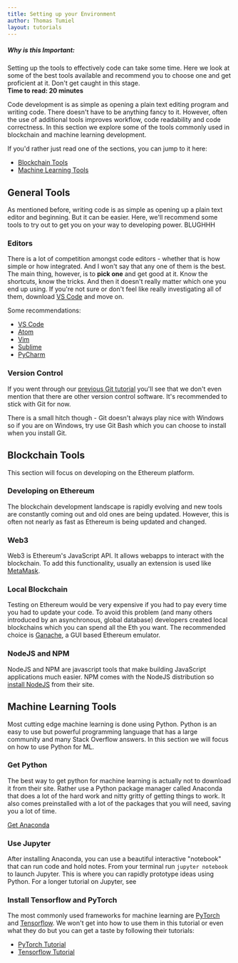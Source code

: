 ```yaml
---
title: Setting up your Environment
author: Thomas Tumiel
layout: tutorials
---
```


<div class="alert alert-block alert-info">
<h5>Why is this Important:</h5>
Setting up the tools to effectively code can take some time. Here we look at some of the best tools available and recommend you to choose one and get proficient at it. Don't get caught in this stage.
<br />
<strong>Time to read: 20 minutes</strong>
</div>

Code development is as simple as opening a plain text editing program and writing code. There doesn't have to be anything fancy to it. However, often the use of additional tools improves workflow, code readability and code correctness. In this section we explore some of the tools commonly used in blockchain and machine learning development.

If you'd rather just read one of the sections, you can jump to it here:
- [Blockchain Tools](#blockchain-tools)
- [Machine Learning Tools](#machine-learning-tools)

## General Tools

As mentioned before, writing code is as simple as opening up a plain text editor and beginning. But it can be easier. Here, we'll recommend some tools to try out to get you on your way to developing power. BLUGHHH

### Editors

There is a lot of competition amongst code editors - whether that is how simple or how integrated. And I won't say that any one of them is the best. The main thing, however, is to __pick one__ and get good at it. Know the shortcuts, know the tricks. And then it doesn't really matter which one you end up using. If you're not sure or don't feel like really investigating all of them, download [VS Code]() and move on.

Some recommendations:

- [VS Code](https://code.visualstudio.com/)
- [Atom](https://atom.io/)
- [Vim](https://www.vim.org/)
- [Sublime](https://www.sublimetext.com/)
- [PyCharm](https://www.jetbrains.com/pycharm/)

### Version Control

If you went through our [previous Git tutorial](/tutorials/intro-to-git) you'll see that we don't even mention that there are other version control software. It's recommended to stick with Git for now.

There is a small hitch though - Git doesn't always play nice with Windows so if you are on Windows, try use Git Bash which you can choose to install when you install Git.

## Blockchain Tools

This section will focus on developing on the Ethereum platform.

### Developing on Ethereum

The blockchain development landscape is rapidly evolving and new tools are constantly coming out and old ones are being updated. However, this is often not nearly as fast as Ethereum is being updated and changed.


### Web3

Web3 is Ethereum's JavaScript API. It allows webapps to interact with the blockchain. To add this functionality, usually an extension is used like [MetaMask](https://metamask.io/).

### Local Blockchain

Testing on Ethereum would be very expensive if you had to pay every time you had to update your code. To avoid this problem (and many others introduced by an asynchronous, global database) developers created local blockchains which you can spend all the Eth you want. The recommended choice is [Ganache](https://truffleframework.com/ganache), a GUI based Ethereum emulator.

### NodeJS and NPM

NodeJS and NPM are javascript tools that make building JavaScript applications much easier. NPM comes with the NodeJS distribution so [install NodeJS](https://nodejs.org/en/) from their site.

## Machine Learning Tools

Most cutting edge machine learning is done using Python. Python is an easy to use but powerful programming language that has a large community and many Stack Overflow answers. In this section we will focus on how to use Python for ML.

### Get Python

The best way to get python for machine learning is actually not to download it from their site. Rather use a Python package manager called Anaconda that does a lot of the hard work and nitty gritty of getting things to work. It also comes preinstalled with a lot of the packages that you will need, saving you a lot of time.

[Get Anaconda](https://www.anaconda.com/distribution/)

### Use Jupyter

After installing Anaconda, you can use a beautiful interactive "notebook" that can run code and hold notes. From your terminal run `jupyter notebook` to launch Jupyter. This is where you can rapidly prototype ideas using Python. For a longer tutorial on Jupyter, see

### Install Tensorflow and PyTorch

The most commonly used frameworks for machine learning are [PyTorch](https://pytorch.org/) and [Tensorflow](https://www.tensorflow.org/). We won't get into how to use them in this tutorial or even what they do but you can get a taste by following their tutorials:

- [PyTorch Tutorial](https://pytorch.org/tutorials/beginner/deep_learning_60min_blitz.html)
- [Tensorflow Tutorial](https://www.tensorflow.org/tutorials)
